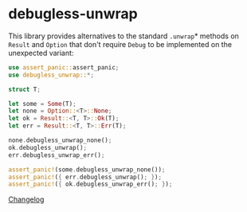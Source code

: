 # debugless-unwrap

This library provides alternatives to the standard `.unwrap`* methods on `Result` and `Option` that don't require `Debug` to be implemented on the unexpected variant:

```rust
use assert_panic::assert_panic;
use debugless_unwrap::*;

struct T;

let some = Some(T);
let none = Option::<T>::None;
let ok = Result::<T, T>::Ok(T);
let err = Result::<T, T>::Err(T);

none.debugless_unwrap_none();
ok.debugless_unwrap();
err.debugless_unwrap_err();

assert_panic!(some.debugless_unwrap_none());
assert_panic!({ err.debugless_unwrap(); });
assert_panic!({ ok.debugless_unwrap_err(); });
```

[Changelog](./CHANGELOG.md)
